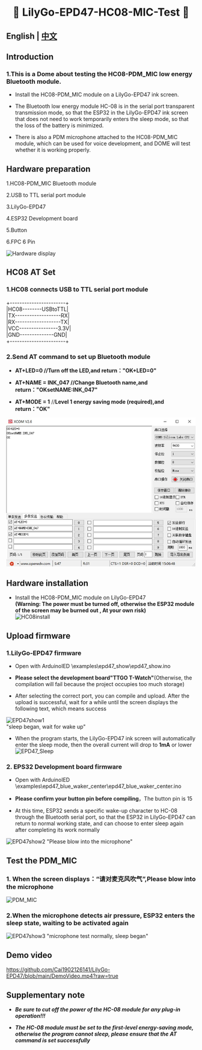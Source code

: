 <h1 align = "center">🌟 LilyGo-EPD47-HC08-MIC-Test 🌟</h1> 

## **English | [中文](./README_CN.md)**  
  
## Introduction
### 1.This is a Dome about testing the HC08-PDM_MIC low energy Bluetooth module. 
   -  Install the HC08-PDM_MIC module on a LilyGo-EPD47 ink screen.  
     
   -  The Bluetooth low energy module HC-08 is in the serial port transparent transmission mode, so that the ESP32 in the LilyGo-EPD47 ink screen that does not need to work temporarily enters the sleep mode, so that the loss of the battery is minimized.  
     
   -  There is also a PDM microphone attached to the HC08-PDM_MIC module, which can be used for voice development, and DOME will test whether it is working properly.  
  
  
## Hardware preparation
1.HC08-PDM_MIC Bluetooth module  
  
2.USB to TTL serial port module  
  
3.LilyGo-EPD47  
  
4.ESP32 Development board  
  
5.Button  
  
6.FPC 6 Pin  
  
![Hardware display](/images/1.jpg)  
  
  
  
## HC08 AT Set
### 1.HC08 connects USB to TTL serial port module  
  
+-----------------------+   
|HC08--------USBtoTTL|  
|TX-------------------RX|  
|RX-------------------TX|  
|VCC----------------3.3V|  
|GND--------------GND|  
+-----------------------+  
  
  
### 2.Send AT command to set up Bluetooth module  
  
 - **AT+LED=0           //Turn off the LED,and return："OK+LED=0"**  
  
 - **AT+NAME = INK_047  //Change Bluetooth name,and return："OKsetNAME:INK_047"**  
   
 - **AT+MODE = 1**        //**Level 1 energy saving mode (required),and return："OK"**  
  
  
![HC08-ATset](/images/ATset.jpg)  
  
  
  
## Hardware installation
 - Install the HC08-PDM_MIC module on LilyGo-EPD47  
**(Warning: The power must be turned off, otherwise the ESP32 module of the screen may be burned out , At your own risk)**  
![HC08install](/images/2.jpg) 
  
  
  
## Upload firmware
### 1.LilyGo-EPD47 firmware  
 -  Open with ArduinoIED \examples\epd47_show\epd47_show.ino  
   
 -  **Please select the development board"TTGO T-Watch"**(Otherwise, the compilation will fail because the project occupies too much storage)  
   
 -  After selecting the correct port, you can compile and upload. After the upload is successful, wait for a while until the screen displays the following text, which means success  
  
![EPD47show1](/images/4.jpg)  
"sleep began, wait for wake up"  
  
  
 -  When the program starts, the LilyGo-EPD47 ink screen will automatically enter the sleep mode, then the overall current will drop to **1mA** or lower  
 ![EPD47_Sleep](/images/10.jpg) 
  
### 2. EPS32 Development board firmware  
 -  Open with ArduinoIED  \examples\epd47_blue_waker_center\epd47_blue_waker_center.ino  
  
 -  **Please confirm your button pin before compiling**，The button pin is 15  
  
 -  At this time, ESP32 sends a specific wake-up character to HC-08 through the Bluetooth serial port, so that the ESP32 in LilyGo-EPD47 can return to normal working state, and can choose to enter sleep again after completing its work normally 
  
![EPD47show2](/images/11.jpg) 
"Please blow into the microphone"  
  
  
  
  
## Test the PDM_MIC
### 1. When the screen displays：“请对麦克风吹气”,Please blow into the microphone
  
![PDM_MIC](/images/6.jpg) 
    

### 2.When the microphone detects air pressure, ESP32 enters the sleep state, waiting to be activated again  
  
![EPD47show3](/images/12.jpg) 
"microphone test normally, sleep began"  
  
  
  
## Demo video
https://github.com/Cai1902126141/LilyGo-EPD47/blob/main/DemoVideo.mp4?raw=true  
  
  
## Supplementary note
 - ***Be sure to cut off the power of the HC-08 module for any plug-in operation!!!***  
  
 - ***The HC-08 module must be set to the first-level energy-saving mode, otherwise the program cannot sleep, please ensure that the AT command is set successfully***  
  
  
  

